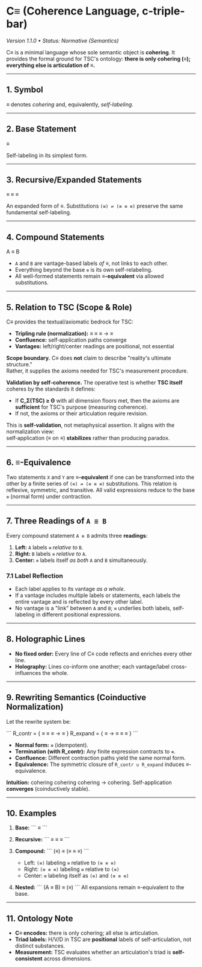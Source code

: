 # C≡ (Coherence Language, c-triple-bar)

*Version 1.1.0 • Status: Normative (Semantics)*

C≡ is a minimal language whose sole semantic object is **cohering**. It provides the formal ground for TSC's ontology: **there is only cohering (≡); everything else is articulation of ≡.**

______________________________________________________________________

## 1. Symbol

**≡** denotes *cohering* and, equivalently, *self-labeling*.

______________________________________________________________________

## 2. Base Statement

≡

Self-labeling in its simplest form.

______________________________________________________________________

## 3. Recursive/Expanded Statements

≡ ≡ ≡

An expanded form of ≡. Substitutions `(≡) ⇌ (≡ ≡ ≡)` preserve the same fundamental self-labeling.

______________________________________________________________________

## 4. Compound Statements

A ≡ B

- `A` and `B` are vantage-based labels *of ≡*, not links to each other.
- Everything beyond the base `≡` is its own self-relabeling.
- All well-formed statements remain **≡-equivalent** via allowed substitutions.

______________________________________________________________________

## 5. Relation to TSC (Scope & Role)

C≡ provides the textual/axiomatic bedrock for TSC:
- **Tripling rule (normalization):** ≡ ≡ ≡ → ≡  
- **Confluence:** self‑application paths converge  
- **Vantages:** left/right/center readings are positional, not essential

**Scope boundary.** C≡ does **not** claim to describe "reality's ultimate structure."  
Rather, it supplies the axioms needed for TSC's measurement procedure.

**Validation by self‑coherence.** The operative test is whether **TSC itself** coheres by the standards it defines:
- If **C_Σ(TSC) ≥ Θ** with all dimension floors met, then the axioms are **sufficient** for TSC's purpose (measuring coherence).
- If not, the axioms or their articulation require revision.

This is **self‑validation**, not metaphysical assertion. It aligns with the normalization view:  
self‑application (≡ on ≡) **stabilizes** rather than producing paradox.

______________________________________________________________________

## 6. ≡-Equivalence

Two statements `X` and `Y` are **≡-equivalent** if one can be transformed into the other by a finite series of `(≡) ⇌ (≡ ≡ ≡)` substitutions. This relation is reflexive, symmetric, and transitive. All valid expressions reduce to the base `≡` (normal form) under contraction.

______________________________________________________________________

## 7. Three Readings of `A ≡ B`

Every compound statement `A ≡ B` admits three **readings**:

1. **Left:** `A` labels `≡` *relative to* `B`.
2. **Right:** `B` labels `≡` *relative to* `A`.
3. **Center:** `≡` labels itself *as both* `A` and `B` simultaneously.

### 7.1 Label Reflection

- Each label applies to its vantage *as a whole*.
- If a vantage includes multiple labels or statements, each labels the entire vantage and is reflected by every other label.
- No vantage is a "link" between `A` and `B`; `≡` underlies both labels, self-labeling in different positional expressions.

______________________________________________________________________

## 8. Holographic Lines

- **No fixed order:** Every line of C≡ code reflects and enriches every other line.
- **Holography:** Lines co-inform one another; each vantage/label cross-influences the whole.

______________________________________________________________________

## 9. Rewriting Semantics (Coinductive Normalization)

Let the rewrite system be:

\`\`\`
R_contr = { ≡ ≡ ≡ → ≡ }
R_expand = { ≡ → ≡ ≡ ≡ }
\`\`\`

- **Normal form:** `≡` (idempotent).
- **Termination (with R_contr):** Any finite expression contracts to `≡`.
- **Confluence:** Different contraction paths yield the same normal form.
- **Equivalence:** The symmetric closure of `R_contr ∪ R_expand` induces ≡-equivalence.

**Intuition:** cohering cohering cohering → cohering. Self-application **converges** (coinductively stable).

______________________________________________________________________

## 10. Examples

1. **Base:**
   \`\`\`
   ≡
   \`\`\`

2. **Recursive:**
   \`\`\`
   ≡ ≡ ≡
   \`\`\`

3. **Compound:**
   \`\`\`
   (≡) ≡ (≡ ≡ ≡)
   \`\`\`
   - Left: `(≡)` labeling `≡` relative to `(≡ ≡ ≡)`
   - Right: `(≡ ≡ ≡)` labeling `≡` relative to `(≡)`
   - Center: `≡` labeling itself as `(≡)` and `(≡ ≡ ≡)`

4. **Nested:**
   \`\`\`
   (A ≡ B) ≡ (≡)
   \`\`\`
   All expansions remain ≡-equivalent to the base.

______________________________________________________________________

## 11. Ontology Note

- **C≡ encodes:** there is only cohering; all else is articulation.
- **Triad labels:** H/V/D in TSC are **positional** labels of self-articulation, not distinct substances.
- **Measurement:** TSC evaluates whether an articulation's triad is **self-consistent** across dimensions.
